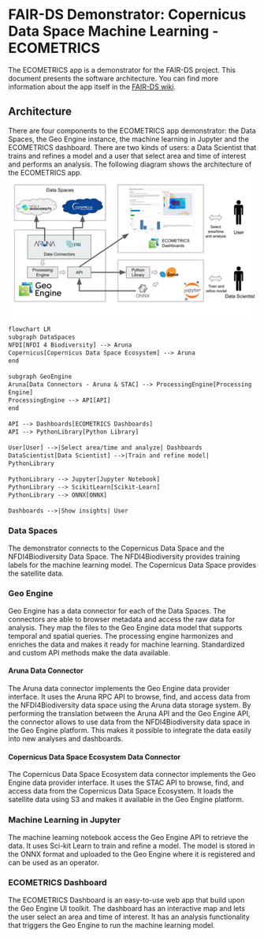 # FAIR-DS Demonstrator: Copernicus Data Space Machine Learning - ECOMETRICS

The ECOMETRICS app is a demonstrator for the FAIR-DS project.
This document presents the software architecture.
You can find more information about the app itself in the [FAIR-DS wiki](https://fair-ds4nfdi.github.io/wiki/).

## Architecture

There are four components to the ECOMETRICS app demonstrator: the Data Spaces, the Geo Engine instance, the machine learning in Jupyter and the ECOMETRICS dashboard.
There are two kinds of users: a Data Scientist that trains and refines a model and a user that select area and time of interest and performs an analysis.
The following diagram shows the architecture of the ECOMETRICS app. ![ECOMETRICS architecture](./assets/architecture.svg)

```mermaid
flowchart LR
subgraph DataSpaces
NFDI[NFDI 4 Biodiversity] --> Aruna
Copernicus[Copernicus Data Space Ecosystem] --> Aruna
end

subgraph GeoEngine
Aruna[Data Connectors - Aruna & STAC] --> ProcessingEngine[Processing Engine]
ProcessingEngine --> API[API]
end

API --> Dashboards[ECOMETRICS Dashboards]
API --> PythonLibrary[Python Library]

User[User] -->|Select area/time and analyze| Dashboards
DataScientist[Data Scientist] -->|Train and refine model| PythonLibrary

PythonLibrary --> Jupyter[Jupyter Notebook]
PythonLibrary --> ScikitLearn[Scikit-Learn]
PythonLibrary --> ONNX[ONNX]

Dashboards -->|Show insights| User
```

### Data Spaces

The demonstrator connects to the Copernicus Data Space and the NFDI4Biodiversity Data Space.
The NFDI4Biodiversity provides training labels for the machine learning model.
The Copernicus Data Space provides the satellite data.

### Geo Engine

Geo Engine has a data connector for each of the Data Spaces.
The connectors are able to browser metadata and access the raw data for analysis.
They map the files to the Geo Engine data model that supports temporal and spatial queries.
The processing engine harmonizes and enriches the data and makes it ready for machine learning.
Standardized and custom API methods make the data available.

#### Aruna Data Connector

The Aruna data connector implements the Geo Engine data provider interface.
It uses the Aruna RPC API to browse, find, and access data from the NFDI4Biodiversity data space using the Aruna data storage system.
By performing the translation between the Aruna API and the Geo Engine API, the connector allows to use data from the NFDI4Biodiversity data space in the Geo Engine platform.
This makes it possible to integrate the data easily into new analyses and dashboards.

#### Copernicus Data Space Ecosystem Data Connector

The Copernicus Data Space Ecosystem data connector implements the Geo Engine data provider interface.
It uses the STAC API to browse, find, and access data from the Copernicus Data Space Ecosystem.
It loads the satellite data using S3 and makes it available in the Geo Engine platform.

### Machine Learning in Jupyter

The machine learning notebook access the Geo Engine API to retrieve the data.
It uses Sci-kit Learn to train and refine a model.
The model is stored in the ONNX format and uploaded to the Geo Engine where it is registered and can be used as an operator.

### ECOMETRICS Dashboard

The ECOMETRICS Dashboard is an easy-to-use web app that build upon the Geo Engine UI toolkit.
The dashboard has an interactive map and lets the user select an area and time of interest.
It has an analysis functionality that triggers the Geo Engine to run the machine learning model.
